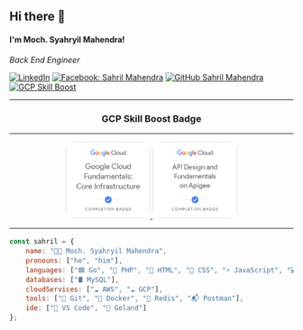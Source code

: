 <h2> Hi there 👋</h2>
<h4>I'm Moch. Syahryil Mahendra!</h4>
<!-- <img align='right' src="https://media.giphy.com/media/M9gbBd9nbDrOTu1Mqx/giphy.gif" width="230"> -->
<p><em>Back End Engineer</em></p>

[![LinkedIn](https://img.shields.io/badge/LinkedIn-SahrilMahendra-blue?style=flat&logo=linkedin&logoColor=white&link=https://www.linkedin.com/in/sahril-mahendra/)](https://www.linkedin.com/in/sahril-mahendra/)
[![Facebook: Sahril Mahendra](https://img.shields.io/badge/SahrilMahendra-blue?style=flat&logo=Facebook&logoColor=white&link=https://www.facebook.com/sahril.mahendra/)](https://www.facebook.com/sahril.mahendra/)
[![GitHub Sahril Mahendra](https://img.shields.io/github/followers/sahrilmahendra?label=SahrilMahendra&style=social)](https://github.com/sahrilmahendra)
[![GCP Skill Boost](https://img.shields.io/badge/GoogleCloud-SkillBoost-blue)](https://www.cloudskillsboost.google/public_profiles/55ec72c1-e7c2-426e-94d5-339733cc7e35)

<hr/>
<h3 align="center">GCP Skill Boost Badge</h3>
<hr/>
<div align="center">
    <a href="https://www.cloudskillsboost.google/public_profiles/55ec72c1-e7c2-426e-94d5-339733cc7e35/badges/17276912">
      <img src="assets/google-cloud-fundamental-core-infrastructure.png" alt="fundamental core infrastructure" width="150" style="border-radius: 10%;"/>
    </a>
    <a href="https://www.cloudskillsboost.google/public_profiles/55ec72c1-e7c2-426e-94d5-339733cc7e35/badges/17435168">
      <img src="assets/api-design-and-fundamentals-on-apigee.png" alt="api design and fundamental on apigee" width="150" style="border-radius: 10%;"/>
    </a>
</div>
<hr/>

```javascript
const sahril = {
    name: "👨‍💻 Moch. Syahryil Mahendra",
    pronouns: ["he", "him"],
    languages: ["🟦 Go", "🐘 PHP", "🧱 HTML", "🎨 CSS", "⚡ JavaScript", "💻 C++"],
    databases: ["🛢️ MySQL"],
    cloudServices: ["☁️ AWS", "☁️ GCP"],
    tools: ["🐙 Git", "🐳 Docker", "🧠 Redis", "📬 Postman"],
    ide: ["📝 VS Code", "🐹 Goland"]
};
```

